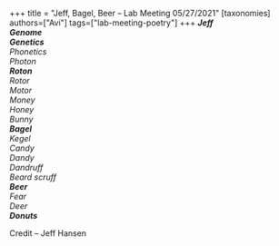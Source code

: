 +++
title = "Jeff, Bagel, Beer – Lab Meeting 05/27/2021"
[taxonomies]
authors=["Avi"]
tags=["lab-meeting-poetry"]
+++
***Jeff**\
**Genome**\
**Genetics**\
Phonetics\
Photon\
**Roton**\
Rotor\
Motor\
Money\
Honey\
Bunny\
**Bagel**\
Kegel\
Candy\
Dandy\
Dandruff\
Beard scruff\
**Beer**\
Fear\
Deer\
**Donuts***

Credit – Jeff Hansen